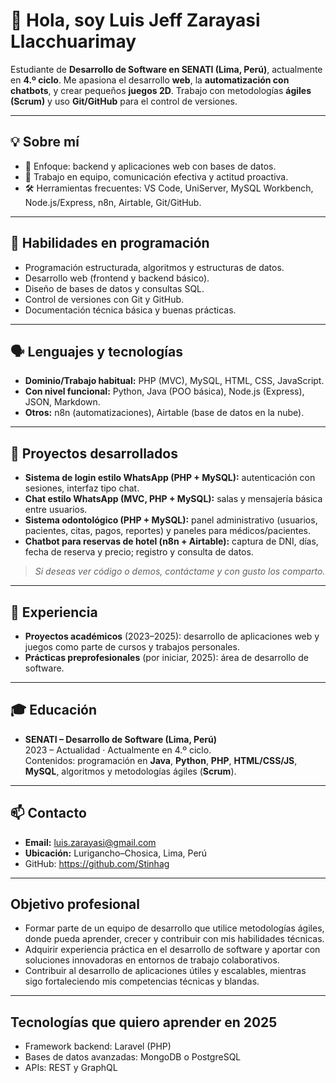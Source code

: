# 👋 Hola, soy **Luis Jeff Zarayasi Llacchuarimay**

Estudiante de **Desarrollo de Software en SENATI (Lima, Perú)**, actualmente en **4.º ciclo**. Me apasiona el desarrollo **web**, la **automatización con chatbots**, y crear pequeños **juegos 2D**. Trabajo con metodologías **ágiles (Scrum)** y uso **Git/GitHub** para el control de versiones.

---

## 💡 Sobre mí
- 🎯 Enfoque: backend y aplicaciones web con bases de datos.
- 🤝 Trabajo en equipo, comunicación efectiva y actitud proactiva.
- 🛠️ Herramientas frecuentes: VS Code, UniServer, MySQL Workbench, Node.js/Express, n8n, Airtable, Git/GitHub.

---

## 🧰 Habilidades en programación
- Programación estructurada, algoritmos y estructuras de datos.
- Desarrollo web (frontend y backend básico).
- Diseño de bases de datos y consultas SQL.
- Control de versiones con Git y GitHub.
- Documentación técnica básica y buenas prácticas.

---

## 🗣️ Lenguajes y tecnologías
- **Dominio/Trabajo habitual:** PHP (MVC), MySQL, HTML, CSS, JavaScript.
- **Con nivel funcional:** Python, Java (POO básica), Node.js (Express), JSON, Markdown.
- **Otros:** n8n (automatizaciones), Airtable (base de datos en la nube).

---

## 🧪 Proyectos desarrollados
- **Sistema de login estilo WhatsApp (PHP + MySQL):** autenticación con sesiones, interfaz tipo chat.
- **Chat estilo WhatsApp (MVC, PHP + MySQL):** salas y mensajería básica entre usuarios.
- **Sistema odontológico (PHP + MySQL):** panel administrativo (usuarios, pacientes, citas, pagos, reportes) y paneles para médicos/pacientes.
- **Chatbot para reservas de hotel (n8n + Airtable):** captura de DNI, días, fecha de reserva y precio; registro y consulta de datos.

> *Si deseas ver código o demos, contáctame y con gusto los comparto.*

---

## 🧭 Experiencia
- **Proyectos académicos** (2023–2025): desarrollo de aplicaciones web y juegos como parte de cursos y trabajos personales.
- **Prácticas preprofesionales** (por iniciar, 2025): área de desarrollo de software.

---

## 🎓 Educación
- **SENATI – Desarrollo de Software (Lima, Perú)**  
  2023 – Actualidad · Actualmente en 4.º ciclo.  
  Contenidos: programación en **Java**, **Python**, **PHP**, **HTML/CSS/JS**, **MySQL**, algoritmos y metodologías ágiles (**Scrum**).

---

## 📫 Contacto
- **Email:** luis.zarayasi@gmail.com
- **Ubicación:** Lurigancho–Chosica, Lima, Perú
- GitHub:  https://github.com/Stinhag

---

## Objetivo profesional
- Formar parte de un equipo de desarrollo que utilice metodologías ágiles, donde pueda aprender, crecer y contribuir con mis habilidades técnicas.
- Adquirir experiencia práctica en el desarrollo de software y aportar con soluciones innovadoras en entornos de trabajo colaborativos.
- Contribuir al desarrollo de aplicaciones útiles y escalables, mientras sigo fortaleciendo mis competencias técnicas y blandas.

---

## Tecnologías que quiero aprender en 2025
- Framework backend: Laravel (PHP)
- Bases de datos avanzadas: MongoDB o PostgreSQL
- APIs: REST y GraphQL
